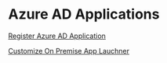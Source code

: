 # Azure AD Applications

[Register Azure AD Application](https://docs.microsoft.com/en-us/azure/active-directory/develop/howto-create-service-principal-portal)

[Customize On Premise App Lauchner](https://sharepoint.stackexchange.com/questions/179758/customize-sharepoint-2016-app-launcher-tiles)
